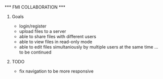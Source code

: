 *** FMI COLLABORATION ***
1. Goals
	- login/register
	- upload files to a server
	- able to share files with different users
	- able to view files in read-only mode
	- able to edit files simultaniously by multiple users at the same time
	... to be continued
	
	
2. TODO
	- fix navigation to be more responsive